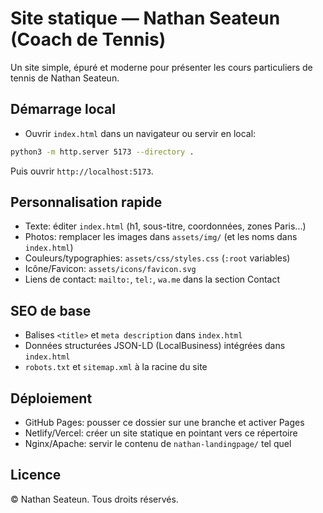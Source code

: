 # Site statique — Nathan Seateun (Coach de Tennis)

Un site simple, épuré et moderne pour présenter les cours particuliers de tennis de Nathan Seateun.

## Démarrage local

- Ouvrir `index.html` dans un navigateur ou servir en local:

```bash
python3 -m http.server 5173 --directory .
```

Puis ouvrir `http://localhost:5173`.

## Personnalisation rapide

- Texte: éditer `index.html` (h1, sous-titre, coordonnées, zones Paris...)
- Photos: remplacer les images dans `assets/img/` (et les noms dans `index.html`)
- Couleurs/typographies: `assets/css/styles.css` (`:root` variables)
- Icône/Favicon: `assets/icons/favicon.svg`
- Liens de contact: `mailto:`, `tel:`, `wa.me` dans la section Contact

## SEO de base

- Balises `<title>` et `meta description` dans `index.html`
- Données structurées JSON-LD (LocalBusiness) intégrées dans `index.html`
- `robots.txt` et `sitemap.xml` à la racine du site

## Déploiement

- GitHub Pages: pousser ce dossier sur une branche et activer Pages
- Netlify/Vercel: créer un site statique en pointant vers ce répertoire
- Nginx/Apache: servir le contenu de `nathan-landingpage/` tel quel

## Licence

© Nathan Seateun. Tous droits réservés.